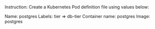 Instruction: Create a Kubernetes Pod definition file using values below: 

Name: postgres 
Labels: tier => db-tier
Container name: postgres
Image: postgres
